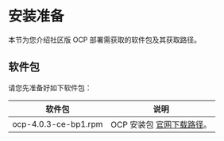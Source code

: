 # 安装准备

本节为您介绍社区版 OCP 部署需获取的软件包及其获取路径。

## 软件包

请您先准备好如下软件包：

|                                                                              软件包                                                                               |                                                                                                                                                                                                                                  说明                                                                                                                                                                                                                                  |
|----------------------------------------------------------------------------------------------------------------------------------------------------------------|----------------------------------------------------------------------------------------------------------------------------------------------------------------------------------------------------------------------------------------------------------------------------------------------------------------------------------------------------------------------------------------------------------------------------------------------------------------------|
| ocp-4.0.3-ce-bp1.rpm  | OCP 安装包 [官网下载路径](https://open.oceanbase.com/softwareCenter/community)。                                              |
